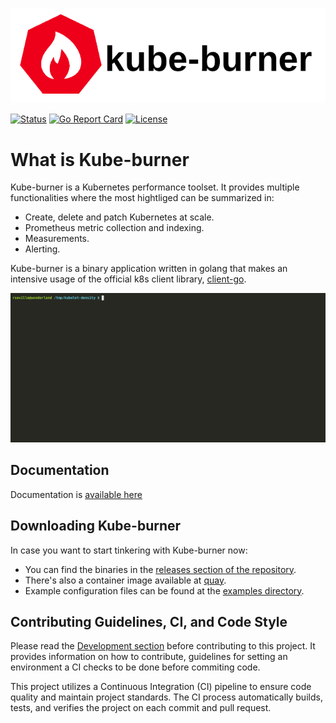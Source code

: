 ![Kube-burner Logo](./media/logo/kube-burner-logo.png)

[![Status](https://github.com/cloud-bulldozer/kube-burner/actions/workflows/pullrequest.yml/badge.svg?branch=master&event=push)](https://github.com/cloud-bulldozer/kube-burner/actions/workflows/pullrequest.yml)
[![Go Report Card](https://goreportcard.com/badge/github.com/cloud-bulldozer/kube-burner)](https://goreportcard.com/report/github.com/cloud-bulldozer/kube-burner)
[![License](https://img.shields.io/badge/License-Apache%202.0-blue.svg)](https://opensource.org/licenses/Apache-2.0)

# What is Kube-burner

Kube-burner is a Kubernetes performance toolset. It provides multiple functionalities where the most hightliged can be summarized in:

- Create, delete and patch Kubernetes at scale.
- Prometheus metric collection and indexing.
- Measurements.
- Alerting.

Kube-burner is a binary application written in golang that makes an intensive usage of the official k8s client library, [client-go](https://github.com/kubernetes/client-go).

![Demo](docs/media/demo.gif)

## Documentation

Documentation is [available here](https://cloud-bulldozer.github.io/kube-burner/)

## Downloading Kube-burner

In case you want to start tinkering with Kube-burner now:

- You can find the binaries in the [releases section of the repository](https://github.com/cloud-bulldozer/kube-burner/releases).
- There's also a container image available at [quay](https://quay.io/repository/cloud-bulldozer/kube-burner?tab=tags).
- Example configuration files can be found at the [examples directory](./examples).

## Contributing Guidelines, CI, and Code Style

Please read the [Development section](https://cloud-bulldozer.github.io/kube-burner/development/) before contributing to this project. It provides information on how to contribute, guidelines for setting an environment a CI checks to be done before commiting code.

This project utilizes a Continuous Integration (CI) pipeline to ensure code quality and maintain project standards. The CI process automatically builds, tests, and verifies the project on each commit and pull request.
